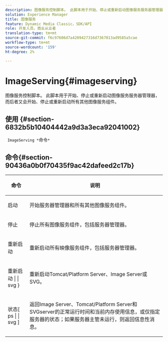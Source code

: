 ```yaml
---
description: 图像服务控制脚本。 此脚本用于开始、停止或重新启动图像服务服务器管理器，而后者又会开始、停止或重新启动所有其他图像服务组件。
solution: Experience Manager
title: 图像服务
feature: Dynamic Media Classic，SDK/API
role: 开发人员，商业从业者
translation-type: tm+mt
source-git-commit: f6c97606d7a4209427316d7367013ad9585a5cae
workflow-type: tm+mt
source-wordcount: '159'
ht-degree: 2%

---
```



# ImageServing{#imageserving}

图像服务控制脚本。 此脚本用于开始、停止或重新启动图像服务服务器管理器，而后者又会开始、停止或重新启动所有其他图像服务组件。

## 使用 {#section-6832b5b10404442a9d3a3eca92041002}

` ImageServing *`命令`*`

## 命令{#section-90436a0b0f70435f9ac42dafeed2c17b}

<table id="table_692C6A043F9747C88929FF20373EC88C"> 
 <thead> 
  <tr> 
   <th colname="col1" class="entry"> <p>命令 </p> </th> 
   <th colname="col2" class="entry"> <p>说明 </p> </th> 
  </tr> 
 </thead>
 <tbody> 
  <tr> 
   <td colname="col1"> <p> <span class="codeph"> 启动 </span> </p> </td> 
   <td colname="col2"> <p> 开始服务器管理器和所有其他图像服务组件。 </p> </td> 
  </tr> 
  <tr> 
   <td colname="col1"> <p> <span class="codeph"> 停止  </span> </p> </td> 
   <td colname="col2"> <p> 停止所有图像服务组件，包括服务器管理器。 </p> </td> 
  </tr> 
  <tr> 
   <td colname="col1"> <p> <span class="codeph"> 重新启动 </span> </p> </td> 
   <td colname="col2"> <p>重新启动所有映像服务组件，包括服务器管理器。 </p> </td> 
  </tr> 
  <tr> 
   <td colname="col1"> <p> <span class="codeph"> 重新启动 | | svg }  </span> </p> </td> 
   <td colname="col2"> <p> 重新启动Tomcat/Platform Server、Image Server或SVG。 </p> </td> 
  </tr> 
  <tr> 
   <td colname="col1"> <p> <span class="codeph"> 状态[ ps | | svg ]  </span> </p> </td> 
   <td colname="col2"> <p>返回Image Server、Tomcat/Platform Server和SVGserver的正常运行时间和当前内存使用信息，或仅指定服务器的状态；如果服务器主管未运行，则返回信息性消息。 </p> </td> 
  </tr> 
 </tbody> 
</table>

